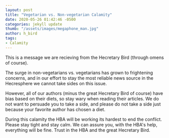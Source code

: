 ```yaml
---
layout: post
title: "Vegetarian vs. Non-vegetarian Calamity"
date: 2020-05-26 01:42:46 -0500
categories: jekyll update
thumb: "/assets/images/megaphone_man.jpg"
author: h_bird
tags:
- Calamity
---
```


This is a message we are recieving from the Hecretary Bird (through omens of course).

The surge in non-vegetarians vs. vegetarians has grown to frightening concerns, and in our effort to stay the most reliable
news source in the Hecresphere we cannot take sides on this issue.

However, all of our authors (minus the great Hecretary Bird of course) have bias based on their diets, so stay wary when
reading their articles. We do not want to persuade you to take a side, and please do not take a side just because your
favorite author has chosen a diet.

During this calamity the HBA will be working its hardest to end the conflict. Please stay tight and stay calm.
We can assure you, with the HBA's help, everything will be fine. Trust in the HBA and the great Hecretary Bird.

